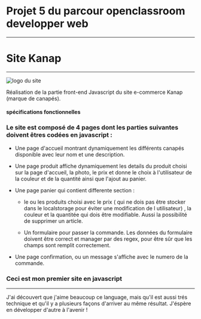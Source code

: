 # Projet 5 du parcour openclassroom developper web
---------------------------------

# **Site Kanap**
-------------------

![logo du site](https://github.com/vixxxaz/P5-Dev-Web-Kanap/blob/master/front/images/logo.png)

Réalisation de la partie front-end Javascript du site e-commerce Kanap (marque de canapés).

#### **spécifications fonctionnelles**

### Le site est composé de 4 pages dont les parties suivantes doivent êtres codées en javascript :

- Une page d'accueil montrant dynamiquement les différents canapés disponible avec leur nom et une description.

- Une page produit affiche dynamiquement les details du produit choisi sur la page d'accueil, la photo, le prix et donne le choix à l'utilisateur de la couleur et de la quantité ainsi que l'ajout au panier.

- Une page panier qui contient differente section :

  - le ou les produits choisi avec le prix ( qui ne dois pas être stocker dans le localstorage pour éviter une modification de l utilisateur) , la couleur et la quantitée qui dois être modifiable. Aussi la possibilité de supprimer un article.
  
  - Un formulaire pour passer la commande. Les données du formulaire doivent être correct et manager par des regex, pour être sûr que les champs sont remplit correctement.

- Une page confirmation, ou un message s'affiche avec le numero de la commande.

### Ceci est mon premier site en javascript 
---------
J'ai découvert que j'aime beaucoup ce language, mais qu'il est aussi trés technique et qu'il y a plusieurs façons d'arriver au même résultat.
J'éspère en développer d'autre à l'avenir !









